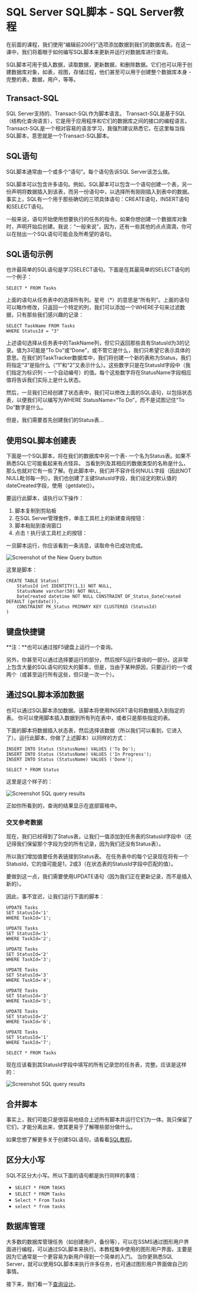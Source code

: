# SQL Server SQL脚本 - SQL Server教程

在前面的课程，我们使用“编辑前200行”选项添加数据到我们的数据库表。在这一课中，我们将着眼于如何编写SQL脚本来更新并运行对数据库进行查询。

SQL脚本可用于插入数据，读取数据，更新数据，和删除数据。它们也可以用于创建数据库对象，如表，视图，存储过程，他们甚至可以用于创建整个数据库本身 - 完整的表，数据，用户，等等。

## Transact-SQL

SQL Server支持的、Transact-SQL作为脚本语言。 Transact-SQL是基于SQL（结构化查询语言），它是用于应用程序和它们的数据库之间的接口的编程语言。Transact-SQL是一个相对容易的语言学习，我强烈建议熟悉它。在这里每当指SQL脚本，意思就是一个Transact-SQL脚本。

## SQL语句

SQL脚本通常由一个或多个“语句”。每个语句告诉SQL Server该怎么做。

SQL脚本可以包含许多语句。例如，SQL脚本可以包含一个语句创建一个表，另一份声明将数据插入到该表，而另一份语句中，以选择所有刚刚插入到表中的数据。事实上，SQL有一个用于那些确切的三项具体语句：CREATE语句，INSERT语句和SELECT语句。

一般来说，语句开始使用想要执行的任务的指令。如果你想创建一个数据库对象时，声明开始后创建。我说：“一般来说”，因为，还有一些其他的点点滴滴，你可以在抛出一个SQL语句可能会及所希望的语句。

## SQL语句示例

也许最简单的SQL语句是学习SELECT语句。下面是在其最简单的SELECT语句的一个例子：



```
SELECT * FROM Tasks
```

上面的语句从任务表中的选择所有列。星号（*）的意思是“所有列”。上面的语句可以略作修改，只返回一个特定的列，我们可以添加一个WHERE子句来过滤数据，只有那些我们感兴趣的记录：



```
SELECT TaskName FROM Tasks
WHERE StatusId = "3"
```

上述语句选择从任务表中的TaskName列，但它只返回那些具有StatusId为3的记录。值为3可能是“To Do”或“Done”，或不管它是什么，我们只希望它表示具体的意思。在我们的TaskTracker数据库中，我们将创建一个新的表称为Status，我们将指定“3”是指什么（“1”和“2”又表示什么）。这些数字只是在StatusId字段中（我们指定为标识列 - 一个自动编号）的值。每个这些数字将在StatusName字段相应值将告诉我们实际上是什么状态。

然后，一旦我们已经创建了状态表中，我们可以修改上面的SQL语句，以包括状态表，以便我们可以编写为WHERE StatusName=“To Do”，而不是试图记住“To Do”数字是什么。

但是，我们需要首先创建我们的Status表... 

## 使用SQL脚本创建表

下面是一个SQL脚本，将在我们的数据库中另一个表- 一个名为Status表。如果不熟悉SQL它可能看起来有点怪异。 当看到列及其相应的数据类型的名称是什么，那么也就对它有一些了解。在此脚本中，我们并不容许任何NULL字段（因此NOT NULL毗邻每一列）。我们也创建了主键StatusId字段，我们设定的默认值的dateCreated字段，使用（getdate()）。

要运行此脚本，请执行以下操作：

1.  脚本复制到剪贴板
2.  在SQL Server管理套件，单击工具栏上的新建查询按钮：
3.  脚本粘贴到查询窗口
4.  点击！执行该工具栏上的按钮：

一旦脚本运行，你应该看到一条消息，读取命令已成功完成。

![Screenshot of the New Query button](../img/12354A200-0.png)

这里是脚本：



```
CREATE TABLE Status(
	StatusId int IDENTITY(1,1) NOT NULL,
	StatusName varchar(50) NOT NULL,
	DateCreated datetime NOT NULL CONSTRAINT DF_Status_DateCreated  DEFAULT (getdate()),
	CONSTRAINT PK_Status PRIMARY KEY CLUSTERED (StatusId)
)
```

## 键盘快捷键

**注：**也可以通过按F5键盘上运行一个查询。

另外，你甚至可以通过选择要运行的部分，然后按F5运行查询的一部分。这非常上包含大量的SQL语句的较大的脚本，但是，当由于某种原因，只要运行的一个或两个（或甚至运行所有这些，但只是一次一个）。

## 通过SQL脚本添加数据

也可以通过SQL脚本添加数据。该脚本将使用INSERT语句将数据插入到指定的表。 你可以使用脚本插入数据到所有列在表中，或者只是那些指定的表。

下面的脚本将数据插入状态表，然后选择该数据（所以我们可以看到，它进入了）。运行此脚本，你做了上述脚本）以同样的方式：



```
INSERT INTO Status (StatusName) VALUES ('To Do');
INSERT INTO Status (StatusName) VALUES ('In Progress');
INSERT INTO Status (StatusName) VALUES ('Done');

SELECT * FROM Status
```

这里是这个样子的：

![Screenshot SQL query results](../img/12354Aa7-1.png)

正如你所看到的，查询的结果显示在底部窗格中。

### 交叉参考数据

现在，我们已经得到了Status表，让我们一值添加到任务表的StatusId字段中（还记得我们保留那个字段为空的所有记录，因为我们还没有Status表）。

所以我们增加值要任务表链接到Status表。 在任务表中的每个记录现在将有一个StatusId，它的值可能是1，2或3（在状态表的StatusId字段中匹配的值）。

要做到这一点，我们需要使用UPDATE语句（因为我们正在更新记录，而不是插入新的）。

因此，事不宜迟，让我们运行下面的脚本：



```
UPDATE Tasks
SET StatusId='1'
WHERE TaskId='1';

UPDATE Tasks
SET StatusId='1'
WHERE TaskId='2';

UPDATE Tasks
SET StatusId='2'
WHERE TaskId='3';

UPDATE Tasks
SET StatusId='3'
WHERE TaskId='4';

UPDATE Tasks
SET StatusId='3'
WHERE TaskId='5';

UPDATE Tasks
SET StatusId='2'
WHERE TaskId='6';

UPDATE Tasks
SET StatusId='1'
WHERE TaskId='7';

SELECT * FROM Tasks
```

现在应该看到其StatusId字段中填写的所有记录您的任务表，完整。应该是这样的：

![Screenshot SQL query results](../img/12354A403-2.png)

## 合并脚本

事实上，我们可能只是很容易地结合上述所有脚本并运行它们为一体。我只保留了它们，才能分离出来，使其更易于了解哪些部分做什么。

如果您想了解更多关于创建SQL语句，请看看[SQL教程](http://www.yiibai.com/sql/)。

## 区分大小写

SQL不区分大小写。所以下面的语句都是执行同样的事情：

*   `SELECT * FROM TASKS`
*   `SELECT * FROM Tasks`
*   `Select * From Tasks`
*   `select * from tasks`

## 数据库管理

大多数的数据库管理任务（如创建用户，备份等），可以在SSMS通过图形用户界面进行编程，可以通过SQL脚本来执行。本教程集中使用的图形用户界面，主要是因为它通常是一个更容易为新用户得到一个简单的入门。 当你更熟悉SQL Server，就可以使用SQL脚本来执行许多任务，也可通过图形用户界面做自己的事情。

接下来，我们看一下[查询设计](http://www.yiibai.com/sql_server/query_designer.html)。

